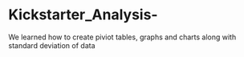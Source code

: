 # Kickstarter_Analysis-
We learned how to create piviot tables, graphs and charts along with standard deviation of data

